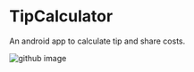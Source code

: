 # TipCalculator

An android app to calculate tip and share costs.

![github image](https://user-images.githubusercontent.com/39536561/147841781-b1186428-ba5f-464b-b6b7-0a464423aba7.png)
